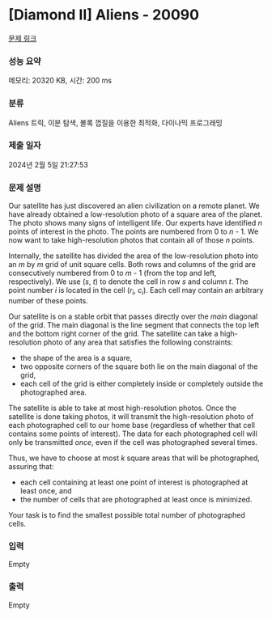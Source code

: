 # [Diamond II] Aliens - 20090 

[문제 링크](https://www.acmicpc.net/problem/20090) 

### 성능 요약

메모리: 20320 KB, 시간: 200 ms

### 분류

Aliens 트릭, 이분 탐색, 볼록 껍질을 이용한 최적화, 다이나믹 프로그래밍

### 제출 일자

2024년 2월 5일 21:27:53

### 문제 설명

<p>Our satellite has just discovered an alien civilization on a remote planet. We have already obtained a low-resolution photo of a square area of the planet. The photo shows many signs of intelligent life. Our experts have identified <em>n</em> points of interest in the photo. The points are numbered from 0 to <em>n</em> - 1. We now want to take high-resolution photos that contain all of those <em>n</em> points.</p>

<p>Internally, the satellite has divided the area of the low-resolution photo into an <em>m</em> by <em>m</em> grid of unit square cells. Both rows and columns of the grid are consecutively numbered from 0 to <em>m</em> - 1 (from the top and left, respectively). We use (<em>s</em>, <em>t</em>) to denote the cell in row <em>s</em> and column <em>t</em>. The point number <em>i</em> is located in the cell (<em>r<sub>i</sub></em>, <em>c<sub>i</sub></em>). Each cell may contain an arbitrary number of these points.</p>

<p>Our satellite is on a stable orbit that passes directly over the <em>main</em> diagonal of the grid. The main diagonal is the line segment that connects the top left and the bottom right corner of the grid. The satellite can take a high-resolution photo of any area that satisfies the following constraints:</p>

<ul>
	<li>the shape of the area is a square,</li>
	<li>two opposite corners of the square both lie on the main diagonal of the grid,</li>
	<li>each cell of the grid is either completely inside or completely outside the photographed area.</li>
</ul>

<p>The satellite is able to take at most high-resolution photos. Once the satellite is done taking photos, it will transmit the high-resolution photo of each photographed cell to our home base (regardless of whether that cell contains some points of interest). The data for each photographed cell will only be transmitted <em>once</em>, even if the cell was photographed several times.</p>

<p>Thus, we have to choose at most <em>k</em> square areas that will be photographed, assuring that:</p>

<ul>
	<li>each cell containing at least one point of interest is photographed at least once, and</li>
	<li>the number of cells that are photographed at least once is minimized.</li>
</ul>

<p>Your task is to find the smallest possible total number of photographed cells.</p>

### 입력 

 Empty

### 출력 

 Empty

